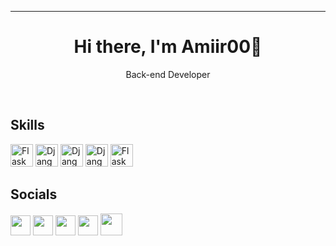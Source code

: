 <hr>
<h1 align="center">
  Hi there, I'm Amiir00👋</h1>
<p align="center">
Back-end Developer
</p>




<br>
 <h2>Skills</h2>
 <p>
<img src="https://encrypted-tbn0.gstatic.com/images?q=tbn:ANd9GcTtMzwS-6GGZZE1ppU2Pq1G7JZNi3n_tKKfhpItkxnYuY7kTxa6-A_ZO3AHRp2VIpbMczY&usqp=CAU" width="36" height="36" alt="Flask"
title="Flask"/>
<img src="https://icon-library.com/images/django-icon/django-icon-0.jpg" width="36" height="36" alt="Django"
title="Django"/>
<img src="https://p7.hiclipart.com/preview/520/669/92/c-programming-language-computer-icons-computer-programming-programming.jpg" width="36" height="36" alt="Django"
title="C# Desktop"/>
 <img src="https://encrypted-tbn0.gstatic.com/images?q=tbn:ANd9GcSw52_H4XL400Kcrv2pVb7Hh5bi56E55pOC25XP1bs3erE_VkBHjOmTfupedu8bqlmC8JM&usqp=CAU" width="36" height="36" alt="Django"
title="Python"/> 
  <img src="https://w7.pngwing.com/pngs/46/626/png-transparent-c-logo-the-c-programming-language-computer-icons-computer-programming-source-code-programming-miscellaneous-template-blue.png" width="36" height="36" alt="Flask"
title="C++"/>
</p>


 <h2> Socials </h2>
                  
<p align="left">
<a href="https://instagram.com/_amir__baram_?igshid=NTc4MTIwNjQ2YQ==" target="_blank" rel="noreferrer"><img src="https://raw.githubusercontent.com/danielcranney/readme-generator/main/public/icons/socials/instagram.svg" width="32" height="32" /></a>
  <a href="https://instagram.com/infiniity_group?igshid=NTc4MTIwNjQ2YQ==" target="_blank" rel="noreferrer"><img src="https://raw.githubusercontent.com/danielcranney/readme-generator/main/public/icons/socials/instagram.svg" width="32" height="32" /></a>
<a href="https://www.github.com/Amir00br" target="_blank" rel="noreferrer"><img src="https://raw.githubusercontent.com/danielcranney/readme-generator/main/public/icons/socials/github-dark.svg" width="32" height="32" /></a>
  <a href="https://twitter.com/AmrBrm?t=qTGIcOY1r94esdZ2OETZqw&s=09" target="_blank" rel="noreferrer"><img src="https://raw.githubusercontent.com/danielcranney/readme-generator/main/public/icons/socials/twitter.svg" width="32" height="32" /></a>
  <a href="http://infiniity.ir/" target="_blank" rel="noreferrer"><img src="https://github.com/Amir00br/Amir00br/blob/main/Infinity.png?raw=true" width="35" height="35" /></a>
  </p>
<br>
